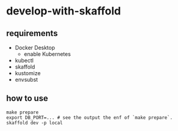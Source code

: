 # develop-with-skaffold

## requirements

- Docker Desktop
  - enable Kubernetes
- kubectl
- skaffold
- kustomize
- envsubst

## how to use

```console
make prepare
export DB_PORT=... # see the output the enf of `make prepare`.
skaffold dev -p local
```
